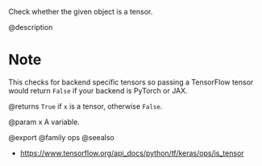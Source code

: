 Check whether the given object is a tensor.

@description

# Note
This checks for backend specific tensors so passing a TensorFlow
tensor would return `False` if your backend is PyTorch or JAX.

@returns
    `True` if `x` is a tensor, otherwise `False`.

@param x A variable.

@export
@family ops
@seealso
+ <https://www.tensorflow.org/api_docs/python/tf/keras/ops/is_tensor>
